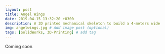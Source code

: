 ```yaml
---
layout: post
title: Angel Wings
date: 2019-04-15 13:32:20 +0300
description: A 3D printed mechanical skeleton to build a 4-meters wide wing. # Add post description (optional)
img: angelwings.jpg # Add image post (optional)
tags: [SolidWorks, 3D-Printing] # add tag
---
```

Coming soon.